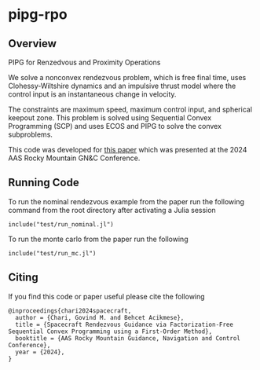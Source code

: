 # pipg-rpo

## Overview
PIPG for Renzedvous and Proximity Operations

We solve a nonconvex rendezvous problem, which is free final time, uses Clohessy-Wiltshire dynamics and an impulsive thrust model where the control input is an instantaneous change in velocity. 

The constraints are maximum speed, maximum control input, and spherical keepout zone. This problem is solved using Sequential Convex Programming (SCP) and uses ECOS and PIPG to solve the convex subproblems.

This code was developed for [this paper](https://arxiv.org/abs/2402.04561) which was presented at the 2024 AAS Rocky Mountain GN&C Conference. 

## Running Code
To run the nominal rendezvous example from the paper run the following command from the root directory after activating a Julia session

```
include("test/run_nominal.jl")
```

To run the monte carlo from the paper run the following

```
include("test/run_mc.jl")
```

## Citing

If you find this code or paper useful please cite the following

```
@inproceedings{chari2024spacecraft,
  author = {Chari, Govind M. and Behcet Acikmese},
  title = {Spacecraft Rendezvous Guidance via Factorization-Free Sequential Convex Programming using a First-Order Method},
  booktitle = {AAS Rocky Mountain Guidance, Navigation and Control Conference},
  year = {2024},
}
```

